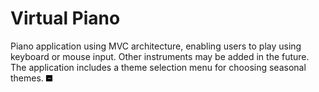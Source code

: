 # Virtual Piano
Piano application using MVC architecture, enabling users to play using keyboard or mouse input. Other instruments may be added in the future. The application includes a theme selection menu for choosing seasonal themes.
<img src="https://github.com/tsewrutt/Virtual-Piano/blob/main/src/images/piano.jpg" alt="image" width="10" height="10">
